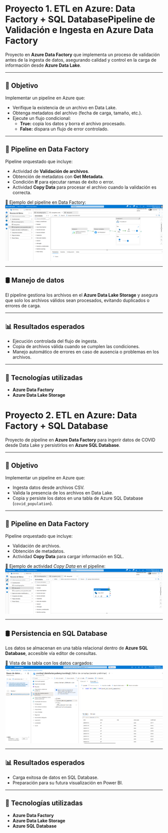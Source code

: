 # Proyecto 1. ETL en Azure: Data Factory + SQL DatabasePipeline de Validación e Ingesta en Azure Data Factory  

Proyecto en **Azure Data Factory** que implementa un proceso de validación antes de la ingesta de datos, asegurando calidad y control en la carga de información desde **Azure Data Lake**.  

---

## 🎯 Objetivo  
Implementar un pipeline en Azure que:  
- Verifique la existencia de un archivo en Data Lake.  
- Obtenga metadatos del archivo (fecha de carga, tamaño, etc.).  
- Ejecute un flujo condicional:  
  - **True:** copia los datos y borra el archivo procesado.  
  - **False:** dispara un flujo de error controlado.  

---

## 🚀 Pipeline en Data Factory  
Pipeline orquestado que incluye:  
- Actividad de **Validación de archivos**.  
- Obtención de metadatos con **Get Metadata**.  
- Condición **If** para ejecutar ramas de éxito o error.  
- Actividad **Copy Data** para procesar el archivo cuando la validación es correcta.  

📸 Ejemplo del pipeline en Data Factory:  
![Pipeline de Validación](pictures/validation_pipeline.PNG) 

---

## 🛢️ Manejo de datos  
El pipeline gestiona los archivos en el **Azure Data Lake Storage** y asegura que solo los archivos válidos sean procesados, evitando duplicados o errores de carga.  

---

## 📊 Resultados esperados  
- Ejecución controlada del flujo de ingesta.  
- Copia de archivos válida cuando se cumplen las condiciones.  
- Manejo automático de errores en caso de ausencia o problemas en los archivos.  

---

## 🔧 Tecnologías utilizadas  
- **Azure Data Factory**  
- **Azure Data Lake Storage**

# Proyecto 2. ETL en Azure: Data Factory + SQL Database

Proyecto de pipeline en **Azure Data Factory** para ingerir datos de COVID desde Data Lake y 
persistirlos en **Azure SQL Database**.  

---

## 🎯 Objetivo
Implementar un pipeline en Azure que:
- Ingesta datos desde archivos CSV.
- Valida la presencia de los archivos en Data Lake.
- Copia y persiste los datos en una tabla de Azure SQL Database (`covid_population`).

---

## 🚀 Pipeline en Data Factory
Pipeline orquestado que incluye:
- Validación de archivos.
- Obtención de metadatos.
- Actividad **Copy Data** para cargar información en SQL.

📸 Ejemplo de actividad *Copy Data* en el pipeline:
![Copy Data Pipeline](pictures/copy_data_pipeline.PNG)

---

## 🛢️ Persistencia en SQL Database
Los datos se almacenan en una tabla relacional dentro de **Azure SQL Database**, accesible vía editor de consultas.  

📸 Vista de la tabla con los datos cargados:
![SQL Database](pictures/sql_database.PNG)

---

## 📊 Resultados esperados
- Carga exitosa de datos en SQL Database.
- Preparación para su futura visualización en Power BI.

---

## 🔧 Tecnologías utilizadas
- **Azure Data Factory**
- **Azure Data Lake Storage**
- **Azure SQL Database**



